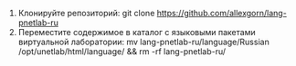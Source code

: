 1. Клонируйте репозиторий: git clone https://github.com/allexgorn/lang-pnetlab-ru
2. Переместите содержимое в каталог с языковыми пакетами виртуальной лаборатории: mv lang-pnetlab-ru/language/Russian /opt/unetlab/html/language/ && rm -rf lang-pnetlab-ru/
